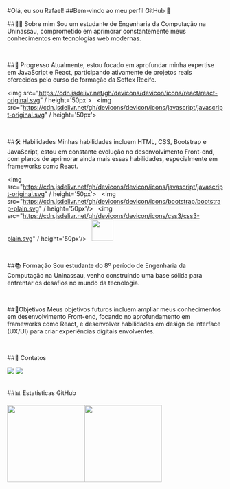 #Olá, eu sou Rafael!
##Bem-vindo ao meu perfil GitHub 👋
<br>

##👨‍💻 Sobre mim
Sou um estudante de Engenharia da Computação na Uninassau, comprometido em aprimorar constantemente meus conhecimentos em tecnologias web modernas.

<br>

##🚀 Progresso
Atualmente, estou focado em aprofundar minha expertise em JavaScript e React, participando ativamente de projetos reais oferecidos pelo curso de formação da Softex Recife.

<img src="https://cdn.jsdelivr.net/gh/devicons/devicon/icons/react/react-original.svg" / height='50px'>&nbsp;&nbsp;&nbsp;<img src="https://cdn.jsdelivr.net/gh/devicons/devicon/icons/javascript/javascript-original.svg" / height='50px'>

<br>

##🛠️ Habilidades
Minhas habilidades incluem HTML, CSS, Bootstrap e JavaScript, estou em constante evolução no desenvolvimento Front-end, com planos de aprimorar ainda mais essas habilidades, especialmente em frameworks como React.

<img src="https://cdn.jsdelivr.net/gh/devicons/devicon/icons/javascript/javascript-original.svg" / height='50px'>&nbsp;&nbsp;&nbsp;<img src="https://cdn.jsdelivr.net/gh/devicons/devicon/icons/bootstrap/bootstrap-plain.svg" / height='50px'/>&nbsp;&nbsp;&nbsp;<img src="https://cdn.jsdelivr.net/gh/devicons/devicon/icons/css3/css3-plain.svg" / height='50px'/>&nbsp;&nbsp;&nbsp;<img src="https://cdn.jsdelivr.net/gh/devicons/devicon/icons/html5/html5-plain.svg" height='50px'/>




<br>

##📚 Formação
Sou estudante do 8º período de Engenharia da Computação na Uninassau, venho construindo uma base sólida para enfrentar os desafios no mundo da tecnologia.

<br>

##🎯Objetivos
Meus objetivos futuros incluem ampliar meus conhecimentos em desenvolvimento Front-end, focando no aprofundamento em frameworks como React, e desenvolver habilidades em design de interface (UX/UI) para criar experiências digitais envolventes.

<br>

##📧 Contatos
<div>
<a href = "mailto:rafaelmontreuil@gmail.com"><img loading="lazy" src="https://img.shields.io/badge/Gmail-D14836?style=for-the-badge&logo=gmail&logoColor=white" target="_blank"></a>
<a href="https://www.linkedin.com/in/uiu-Rafael" target="_blank"><img loading="lazy" src="https://img.shields.io/badge/-LinkedIn-%230077B5?style=for-the-badge&logo=linkedin&logoColor=white" target="_blank"></a>
</div>
<br>

##📊 Estatísticas GitHub

<div>
<a href="https://github.com/uiu-Rafael">
<img loading="lazy" height="180em" src="https://github-readme-stats.vercel.app/api/top-langs/?username=uiu-Rafael&layout=compact&langs_count=7&theme=dracula"/><img loading="lazy" height="180em" src="https://github-readme-stats.vercel.app/api?username=uiu-Rafael&show_icons=true&theme=dracula&include_all_commits=true&count_private=true"/>
</div>
